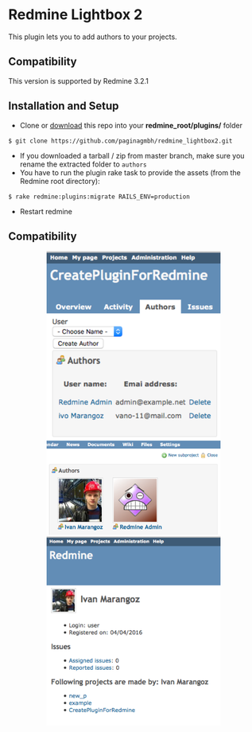 Redmine Lightbox 2
==================

This plugin lets you to add authors to your projects.


Compatibility
-------------

This version is supported by Redmine 3.2.1


Installation and Setup
----------------------

* Clone or [download](https://github.com/frywer/authors) this repo into your **redmine_root/plugins/** folder

```
$ git clone https://github.com/paginagmbh/redmine_lightbox2.git
```
* If you downloaded a tarball / zip from master branch, make sure you rename the extracted folder to `authors`
* You have to run the plugin rake task to provide the assets (from the Redmine root directory):
```
$ rake redmine:plugins:migrate RAILS_ENV=production
```
* Restart redmine

Compatibility
-------------

<p align="center">
<img src="authors_create.png" width="350"/>
<img src="project_show.png" width="350"/>
<img src="user_show.png" width="350"/>

</p>
